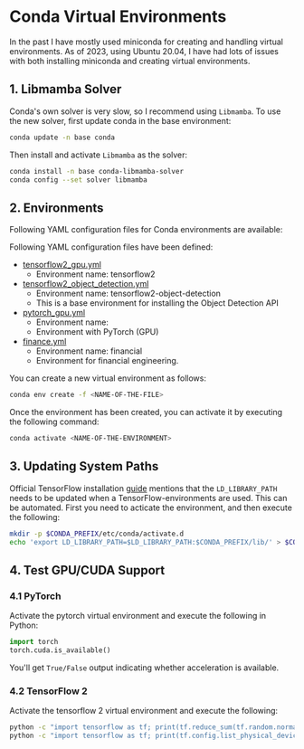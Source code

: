# Conda Virtual Environments

In the past I have mostly used miniconda for creating and handling virtual environments. As of 2023, using Ubuntu 20.04, I have
had lots of issues with both installing miniconda and creating virtual environments.


## 1. Libmamba Solver

Conda's own solver is very slow, so I recommend using `Libmamba`. To use the new solver, first update conda in the base environment:

```bash
conda update -n base conda
```

Then install and activate `Libmamba` as the solver:

```bash
conda install -n base conda-libmamba-solver
conda config --set solver libmamba
```

## 2. Environments

Following YAML configuration files for Conda environments are available:

Following YAML configuration files have been defined:

* [tensorflow2_gpu.yml](./tensorflow2_gpu.yml)
  * Environment name: tensorflow2
* [tensorflow2_object_detection.yml](./tensorflow2_object_detection.yml)
  * Environment name: tensorflow2-object-detection
  * This is a base environment for installing the Object Detection API
* [pytorch_gpu.yml](./pytorch_gpu.yml)
  * Environment name:
  * Environment with PyTorch (GPU)
* [finance.yml](./financial.yml)
  * Environment name: financial
  * Environment for financial engineering.

You can create a new virtual environment as follows:

```bash
conda env create -f <NAME-OF-THE-FILE>
```

Once the environment has been created, you can activate it by executing the following command:

```bash
conda activate <NAME-OF-THE-ENVIRONMENT>
```

## 3. Updating System Paths

Official TensorFlow installation [guide](https://www.tensorflow.org/install/pip) mentions that the `LD_LIBRARY_PATH` needs to be updated 
when a TensorFlow-environments are used. This can be automated. First you need to acticate the environment, and then execute the following:

```bash
mkdir -p $CONDA_PREFIX/etc/conda/activate.d
echo 'export LD_LIBRARY_PATH=$LD_LIBRARY_PATH:$CONDA_PREFIX/lib/' > $CONDA_PREFIX/etc/conda/activate.d/env_vars.sh
```

## 4. Test GPU/CUDA Support

### 4.1 PyTorch

Activate the pytorch virtual environment and execute the following in Python:

```python
import torch
torch.cuda.is_available()
```

You'll get `True/False` output indicating whether acceleration is available.

### 4.2 TensorFlow 2

Activate the tensorflow 2 virtual environment and execute the following:

```bash
python -c "import tensorflow as tf; print(tf.reduce_sum(tf.random.normal([1000, 1000])))"
python -c "import tensorflow as tf; print(tf.config.list_physical_devices('GPU'))"
```

